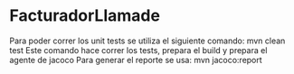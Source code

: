 # FacturadorLlamade
Para poder correr los unit tests se utiliza el siguiente comando:
  mvn clean test
Este comando hace correr los tests, prepara el build y prepara el agente de jacoco
Para generar el reporte se usa:
  mvn jacoco:report
